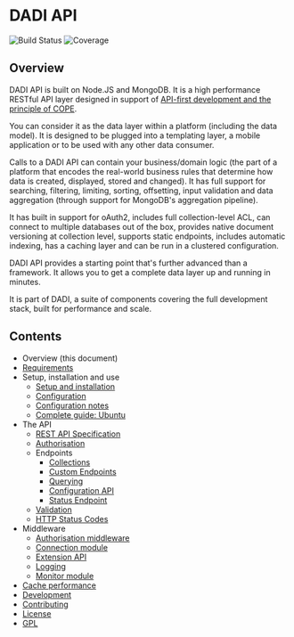 # DADI API

![Build Status](http://img.shields.io/badge/Release-1.2.1-green.svg?style=flat-square)&nbsp;![Coverage](https://img.shields.io/badge/Coverage-88%-yellow.svg?style=flat-square)

## Overview

DADI API is built on Node.JS and MongoDB. It is a high performance RESTful API layer designed in support of [API-first development and the principle of COPE](https://github.com/dadi/api/blob/docs/docs/apiFirst.md).

You can consider it as the data layer within a platform (including the data model). It is designed to be plugged into a templating layer, a mobile application or to be used with any other data consumer.

Calls to a DADI API can contain your business/domain logic (the part of a platform that encodes the real-world business rules that determine how data is created, displayed, stored and changed). It has full support for searching, filtering, limiting, sorting, offsetting, input validation and data aggregation (through support for MongoDB's aggregation pipeline).

It has built in support for oAuth2, includes full collection-level ACL, can connect to multiple databases out of the box, provides native document versioning at collection level, supports static endpoints, includes automatic indexing, has a caching layer and can be run in a clustered configuration.

DADI API provides a starting point that's further advanced than a framework. It allows you to get a complete data layer up and running in minutes.

It is part of DADI, a suite of components covering the full development stack, built for performance and scale.

## Contents

* Overview (this document)
* [Requirements](https://github.com/dadi/api/blob/docs/docs/requirements.md)
* Setup, installation and use
	* [Setup and installation](https://github.com/dadi/api/blob/docs/docs/setupAndInstallation.md)
	* [Configuration](https://github.com/dadi/api/blob/docs/docs/configuration.md)
	* [Configuration notes](https://github.com/dadi/api/blob/docs/docs/configurationNotes.md)
	* [Complete guide: Ubuntu](https://github.com/dadi/api/blob/docs/docs/installGuide.ubuntu.md)
* The API
	* [REST API Specification](https://github.com/dadi/api/blob/docs/docs/restApiSpecification.md)
	* [Authorisation](https://github.com/dadi/api/blob/docs/docs/authorisation.md)
	* Endpoints
	  * [Collections](https://github.com/dadi/api/blob/docs/docs/endpointsCollections.md)
	  * [Custom Endpoints](https://github.com/dadi/api/blob/docs/docs/endpointsCustom.md)
	  * [Querying](https://github.com/dadi/api/blob/docs/docs/querying.md)
	  * [Configuration API](https://github.com/dadi/api/blob/docs/docs/configApi.md)
	  * [Status Endpoint](https://github.com/dadi/api/blob/docs/docs/status.md)
	* [Validation](https://github.com/dadi/api/blob/docs/docs/validation.md)
	* [HTTP Status Codes](https://github.com/dadi/api/blob/docs/docs/httpStatuses.md)
* Middleware
	* [Authorisation middleware](https://github.com/dadi/api/blob/docs/docs/authMiddleware.md)
	* [Connection module](https://github.com/dadi/api/blob/docs/docs/connectionModule.md)
	* [Extension API](https://github.com/dadi/api/blob/docs/docs/extensionApi.md)
	* [Logging](https://github.com/dadi/api/blob/docs/docs/logging.md)
	* [Monitor module](https://github.com/dadi/api/blob/docs/docs/monitorModule.md)
* [Cache performance](https://github.com/dadi/api/blob/docs/docs/cachePerformance.md)
* [Development](https://github.com/dadi/api/blob/docs/docs/development.md)
* [Contributing](https://github.com/dadi/api/blob/docs/docs/contributingGuidelines.md)
* [License](https://github.com/dadi/api/blob/docs/docs/license.md)
* [GPL](https://github.com/dadi/api/blob/docs/docs/gpl.md)
